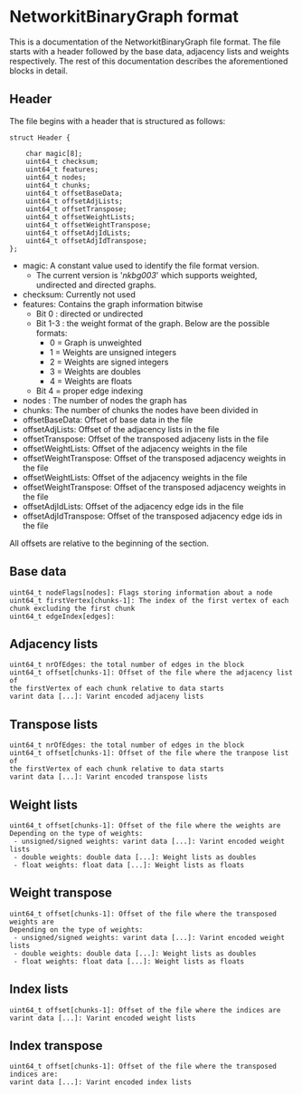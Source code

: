NetworkitBinaryGraph format
==========================
This is a documentation of the NetworkitBinaryGraph file format. 
The file starts with a header followed by the base data, adjacency lists and weights respectively. 
The rest of this documentation describes the aforementioned blocks in detail.

Header
---------
The file begins with a header that is structured as follows:
```
struct Header {

    char magic[8];
    uint64_t checksum;
    uint64_t features; 
    uint64_t nodes;
    uint64_t chunks;
    uint64_t offsetBaseData;
    uint64_t offsetAdjLists;
    uint64_t offsetTranspose;
    uint64_t offsetWeightLists;
    uint64_t offsetWeightTranspose;
    uint64_t offsetAdjIdLists;
    uint64_t offsetAdjIdTranspose;
};
```
- magic: A constant value used to identify the file format version.
    - The current version is '*nkbg003*' which supports weighted, undirected and directed graphs.
- checksum: Currently not used
- features: Contains the graph information bitwise
    - Bit 0 : directed or undirected
    - Bit 1-3 : the weight format of the graph. Below are the possible formats:
		- 0 = Graph is unweighted
        - 1 = Weights are unsigned integers
        - 2 = Weights are signed integers
        - 3 = Weights are doubles
        - 4 = Weights are floats
	- Bit 4 = proper edge indexing
- nodes : The number of nodes the graph has
- chunks: The number of chunks the nodes have been divided in
- offsetBaseData: Offset of base data in the file 
- offsetAdjLists: Offset of the adjacency lists in the file
- offsetTranspose: Offset of the transposed adjaceny lists in the file
- offsetWeightLists: Offset of the adjacency weights in the file
- offsetWeightTranspose: Offset of the transposed adjacency weights in the file
- offsetWeightLists: Offset of the adjacency weights in the file
- offsetWeightTranspose: Offset of the transposed adjacency weights in the file
- offsetAdjIdLists: Offset of the adjacency edge ids in the file
- offsetAdjIdTranspose: Offset of the transposed adjacency edge ids in the file

All offsets are relative to the beginning of the section.

Base data
------------
```
uint64_t nodeFlags[nodes]: Flags storing information about a node
uint64_t firstVertex[chunks-1]: The index of the first vertex of each chunk excluding the first chunk
uint64_t edgeIndex[edges]:
```
Adjacency lists
-----------------
```
uint64_t nrOfEdges: the total number of edges in the block
uint64_t offset[chunks-1]: Offset of the file where the adjacency list of 
the firstVertex of each chunk relative to data starts
varint data [...]: Varint encoded adjaceny lists  
```
Transpose lists
-----------------
```
uint64_t nrOfEdges: the total number of edges in the block
uint64_t offset[chunks-1]: Offset of the file where the tranpose list of 
the firstVertex of each chunk relative to data starts
varint data [...]: Varint encoded transpose lists  

```
Weight lists
--------------------
```
uint64_t offset[chunks-1]: Offset of the file where the weights are
Depending on the type of weights:
 - unsigned/signed weights: varint data [...]: Varint encoded weight lists
 - double weights: double data [...]: Weight lists as doubles
 - float weights: float data [...]: Weight lists as floats
```
Weight transpose
--------------------
```
uint64_t offset[chunks-1]: Offset of the file where the transposed weights are
Depending on the type of weights:
 - unsigned/signed weights: varint data [...]: Varint encoded weight lists
 - double weights: double data [...]: Weight lists as doubles
 - float weights: float data [...]: Weight lists as floats
```
Index lists
--------------------
```
uint64_t offset[chunks-1]: Offset of the file where the indices are
varint data [...]: Varint encoded weight lists
```
Index transpose
--------------------
```
uint64_t offset[chunks-1]: Offset of the file where the transposed indices are:
varint data [...]: Varint encoded index lists
```
